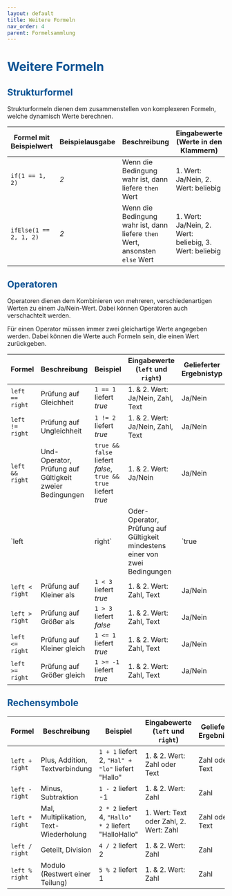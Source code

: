 ```yaml
---
layout: default
title: Weitere Formeln
nav_order: 4
parent: Formelsammlung
---
```


# <span style="color:#0b5394">**Weitere Formeln**</span>

## <span style="color:#0b5394">**Strukturformel**</span>

Strukturformeln dienen dem zusammenstellen von komplexeren Formeln, welche dynamisch Werte berechnen.

| Formel mit Beispielwert | Beispielausgabe | Beschreibung | Eingabewerte (Werte in den Klammern) |
|------|------|------|------|
| `if(1 == 1, 2)`| *2* | Wenn die Bedingung wahr ist, dann liefere `then` Wert| 1. Wert: Ja/Nein, 2. Wert: beliebig|
| `ifElse(1 == 2, 1, 2)` | *2* | Wenn die Bedingung wahr ist, dann liefere `then` Wert, ansonsten `else` Wert | 1. Wert: Ja/Nein, 2. Wert: beliebig, 3. Wert: beliebig|

## <span style="color:#0b5394">**Operatoren**</span>

Operatoren dienen dem Kombinieren von mehreren, verschiedenartigen Werten zu einem Ja/Nein-Wert. Dabei können Operatoren auch verschachtelt werden.

Für einen Operator müssen immer zwei gleichartige Werte angegeben werden. Dabei können die Werte auch Formeln sein, die einen Wert zurückgeben.

| Formel | Beschreibung | Beispiel | Eingabewerte (`left` und `right`) | Gelieferter Ergebnistyp | 
|------|------|------|------|------|
| `left == right` | Prüfung auf Gleichheit | `1 == 1` liefert *true* | 1. & 2. Wert: Ja/Nein, Zahl, Text | Ja/Nein |
| `left != right` | Prüfung auf Ungleichheit | `1 != 2` liefert *true* | 1. & 2. Wert: Ja/Nein, Zahl, Text | Ja/Nein |
| `left && right` | Und-Operator, Prüfung auf Gültigkeit zweier Bedingungen | `true && false` liefert *false*, `true && true` liefert *true* | 1. & 2. Wert: Ja/Nein | Ja/Nein |
| `left || right` | Oder-Operator, Prüfung auf Gültigkeit mindestens einer von zwei Bedingungen | `true || false` liefert *true* | 1. & 2. Wert: Ja/Nein | Ja/Nein |
| `left < right` | Prüfung auf Kleiner als | `1 < 3` liefert *true* | 1. & 2. Wert: Zahl, Text | Ja/Nein |
| `left > right` | Prüfung auf Größer als | `1 > 3` liefert *false* | 1. & 2. Wert: Zahl, Text | Ja/Nein |
| `left <= right` | Prüfung auf Kleiner gleich | `1 <= 1` liefert *true* | 1. & 2. Wert: Zahl, Text | Ja/Nein |
| `left >= right` | Prüfung auf Größer gleich | `1 >= -1` liefert *true* | 1. & 2. Wert: Zahl, Text | Ja/Nein |

## <span style="color:#0b5394">**Rechensymbole**</span>

| Formel | Beschreibung | Beispiel | Eingabewerte (`left` und `right`) | Gelieferter Ergebnistyp | 
|------|------|------|------|------|
| `left + right` | Plus, Addition, Textverbindung | `1 + 1` liefert 2, `"Hal" + "lo"` liefert "Hallo" | 1. & 2. Wert: Zahl oder Text | Zahl oder Text |
| `left - right` | Minus, Subtraktion | `1 - 2` liefert -1 | 1. & 2. Wert: Zahl | Zahl |
| `left * right` | Mal, Multiplikation, Text-Wiederholung | `2 * 2` liefert 4, `"Hallo" * 2` liefert "HalloHallo" | 1. Wert: Text oder Zahl, 2. Wert: Zahl | Zahl oder Text |
| `left / right` | Geteilt, Division | `4 / 2` liefert 2 | 1. & 2. Wert: Zahl | Zahl |
| `left % right` | Modulo (Restwert einer Teilung) | `5 % 2` liefert 1 | 1. & 2. Wert: Zahl | Zahl |
